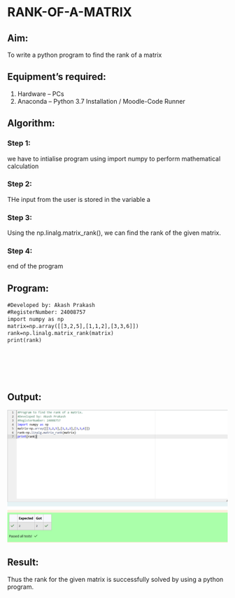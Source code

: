 # RANK-OF-A-MATRIX
## Aim:
To write a python program to find the rank of a matrix
## Equipment’s required:
1. 	Hardware – PCs
2. 	Anaconda – Python 3.7 Installation / Moodle-Code Runner
## Algorithm:
### Step 1: 
we have to intialise program using import numpy to perform mathematical calculation
### Step 2: 
THe input from the user is stored in the variable a
### Step 3: 
Using the np.linalg.matrix_rank(), we can find the rank of the given matrix.
### Step 4: 
end of the program
## Program:
```#Program to find the rank of a matrix.
#Developed by: Akash Prakash
#RegisterNumber: 24008757
import numpy as np
matrix=np.array([[3,2,5],[1,1,2],[3,3,6]])
rank=np.linalg.matrix_rank(matrix)
print(rank)






```
## Output:
![output](output.png)
## Result:
Thus the rank for the given matrix is successfully solved by  using a python program.

